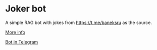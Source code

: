 # Joker bot

A simple RAG bot with jokes from https://t.me/baneksru as the source.

[More info](https://t.me/buckwheat_thoughts/238)

[Bot in Telegram](https://t.me/buckwheat_joker_bot)
